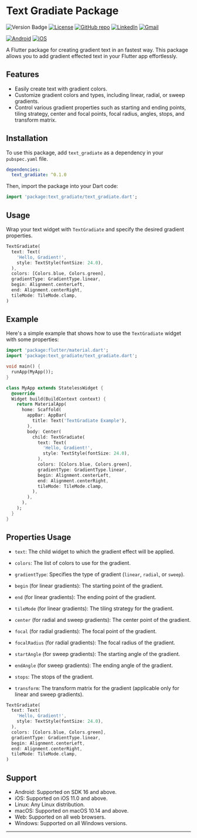 # Text Gradiate Package

![Version Badge](https://img.shields.io/pub/v/text_gradiate?color=green)
[![License](https://img.shields.io/badge/License-BSD%203--Clause-blue.svg)](https://opensource.org/licenses/BSD-3-Clause)
[![GitHub repo](https://img.shields.io/badge/GitHub-purple?logo=github)](https://github.com/Ruban-07/text_gradiate)
[![LinkedIn](https://img.shields.io/badge/LinkedIn-Connect-blue?style=flat-square&logo=linkedin)](https://www.linkedin.com/in/ruban-raghavendar-k/)
[![Gmail](https://img.shields.io/badge/Gmail-Send%20Email-red?style=flat-square&logo=gmail)](mailto:rubanraghavendar@gmail.com)

[![Android](https://img.shields.io/badge/Android-Supported-brightgreen)](https://developer.android.com/)
[![iOS](https://img.shields.io/badge/iOS-Supported-brightgreen)](https://developer.apple.com/ios/)

A Flutter package for creating gradient text in an fastest way. This package allows you to add gradient effected text in your Flutter app effortlessly.

## Features

- Easily create text with gradient colors.
- Customize gradient colors and types, including linear, radial, or sweep gradients.
- Control various gradient properties such as starting and ending points, tiling strategy, center and focal points, focal radius, angles, stops, and transform matrix.

## Installation

To use this package, add `text_gradiate` as a dependency in your `pubspec.yaml` file.

```yaml
dependencies:
  text_gradiate: ^0.1.0
```

Then, import the package into your Dart code:

```dart
import 'package:text_gradiate/text_gradiate.dart';
```

## Usage

Wrap your text widget with `TextGradiate` and specify the desired gradient properties.

```dart
TextGradiate(
  text: Text(
    'Hello, Gradient!',
    style: TextStyle(fontSize: 24.0),
  ),
  colors: [Colors.blue, Colors.green],
  gradientType: GradientType.linear,
  begin: Alignment.centerLeft,
  end: Alignment.centerRight,
  tileMode: TileMode.clamp,
)
```

## Example

Here's a simple example that shows how to use the `TextGradiate` widget with some properties:

```dart
import 'package:flutter/material.dart';
import 'package:text_gradiate/text_gradiate.dart';

void main() {
  runApp(MyApp());
}

class MyApp extends StatelessWidget {
  @override
  Widget build(BuildContext context) {
    return MaterialApp(
      home: Scaffold(
        appBar: AppBar(
          title: Text('TextGradiate Example'),
        ),
        body: Center(
          child: TextGradiate(
            text: Text(
              'Hello, Gradient!',
              style: TextStyle(fontSize: 24.0),
            ),
            colors: [Colors.blue, Colors.green],
            gradientType: GradientType.linear,
            begin: Alignment.centerLeft,
            end: Alignment.centerRight,
            tileMode: TileMode.clamp,
          ),
        ),
      ),
    );
  }
}
```

## Properties Usage

- `text`: The child widget to which the gradient effect will be applied.

- `colors`: The list of colors to use for the gradient.

- `gradientType`: Specifies the type of gradient (`linear`, `radial`, or `sweep`).

- `begin` (for linear gradients): The starting point of the gradient.

- `end` (for linear gradients): The ending point of the gradient.

- `tileMode` (for linear gradients): The tiling strategy for the gradient.

- `center` (for radial and sweep gradients): The center point of the gradient.

- `focal` (for radial gradients): The focal point of the gradient.

- `focalRadius` (for radial gradients): The focal radius of the gradient.

- `startAngle` (for sweep gradients): The starting angle of the gradient.

- `endAngle` (for sweep gradients): The ending angle of the gradient.

- `stops`: The stops of the gradient.

- `transform`: The transform matrix for the gradient (applicable only for linear and sweep gradients).

```dart
TextGradiate(
  text: Text(
    'Hello, Gradient!',
    style: TextStyle(fontSize: 24.0),
  ),
  colors: [Colors.blue, Colors.green],
  gradientType: GradientType.linear,
  begin: Alignment.centerLeft,
  end: Alignment.centerRight,
  tileMode: TileMode.clamp,
)
```

## Support

- Android: Supported on SDK 16 and above.
- iOS: Supported on iOS 11.0 and above.
- Linux: Any Linux distribution.
- macOS: Supported on macOS 10.14 and above.
- Web: Supported on all web browsers.
- Windows: Supported on all Windows versions.

---
